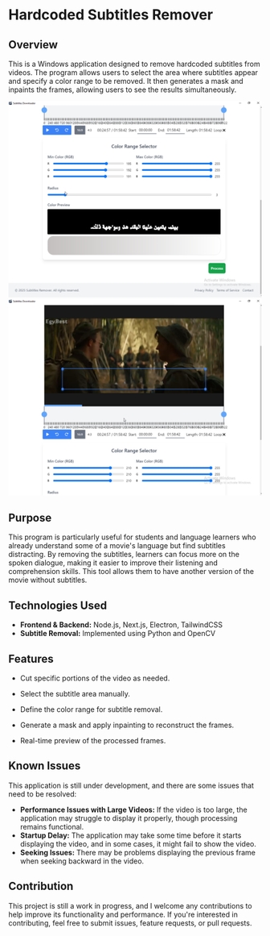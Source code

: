 # Hardcoded Subtitles Remover
## Overview

This is a Windows application designed to remove hardcoded subtitles from videos. The program allows users to select the area where subtitles appear and specify a color range to be removed. It then generates a mask and inpaints the frames, allowing users to see the results simultaneously.

![Screenshot](screenshots/1.png)
![Screenshot](screenshots/2.png)

## Purpose

This program is particularly useful for students and language learners who already understand some of a movie's language but find subtitles distracting. By removing the subtitles, learners can focus more on the spoken dialogue, making it easier to improve their listening and comprehension skills. This tool allows them to have another version of the movie without subtitles.

## Technologies Used

- **Frontend & Backend:** Node.js, Next.js, Electron, TailwindCSS
- **Subtitle Removal:** Implemented using Python and OpenCV


## Features

-   Cut specific portions of the video as needed.
    
-   Select the subtitle area manually.
    
-   Define the color range for subtitle removal.
    
-   Generate a mask and apply inpainting to reconstruct the frames.
    
-   Real-time preview of the processed frames.

## Known Issues

This application is still under development, and there are some issues that need to be resolved:

- **Performance Issues with Large Videos:** If the video is too large, the application may struggle to display it properly, though processing remains functional.
- **Startup Delay:** The application may take some time before it starts displaying the video, and in some cases, it might fail to show the video.
- **Seeking Issues:** There may be problems displaying the previous frame when seeking backward in the video.

## Contribution

This project is still a work in progress, and I welcome any contributions to help improve its functionality and performance. If you're interested in contributing, feel free to submit issues, feature requests, or pull requests.
